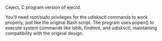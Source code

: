 Ceject, 
C program version of ejectd.


You'll need root/sudo privileges for the udisksctl commands to work properly, just like the original Bash script. The program uses popen() to execute system commands like lsblk, findmnt, and udisksctl, maintaining compatibility with the original design.
